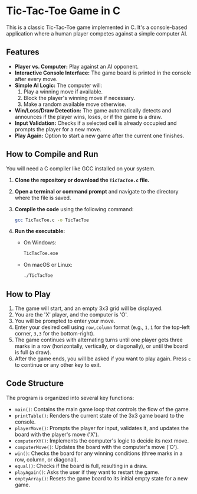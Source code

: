 # Tic-Tac-Toe Game in C

This is a classic Tic-Tac-Toe game implemented in C. It's a console-based application where a human player competes against a simple computer AI.

## Features

-   **Player vs. Computer:** Play against an AI opponent.
-   **Interactive Console Interface:** The game board is printed in the console after every move.
-   **Simple AI Logic:** The computer will:
    1.  Play a winning move if available.
    2.  Block the player's winning move if necessary.
    3.  Make a random available move otherwise.
-   **Win/Loss/Draw Detection:** The game automatically detects and announces if the player wins, loses, or if the game is a draw.
-   **Input Validation:** Checks if a selected cell is already occupied and prompts the player for a new move.
-   **Play Again:** Option to start a new game after the current one finishes.

## How to Compile and Run

You will need a C compiler like GCC installed on your system.

1.  **Clone the repository or download the `TicTacToe.c` file.**

2.  **Open a terminal or command prompt** and navigate to the directory where the file is saved.

3.  **Compile the code** using the following command:
    ```bash
    gcc TicTacToe.c -o TicTacToe
    ```

4.  **Run the executable:**
    -   On Windows:
        ```bash
        TicTacToe.exe
        ```
    -   On macOS or Linux:
        ```bash
        ./TicTacToe
        ```

## How to Play

1.  The game will start, and an empty 3x3 grid will be displayed.
2.  You are the 'X' player, and the computer is 'O'.
3.  You will be prompted to enter your move.
4.  Enter your desired cell using `row,column` format (e.g., `1,1` for the top-left corner, `3,3` for the bottom-right).
5.  The game continues with alternating turns until one player gets three marks in a row (horizontally, vertically, or diagonally), or until the board is full (a draw).
6.  After the game ends, you will be asked if you want to play again. Press `c` to continue or any other key to exit.


## Code Structure

The program is organized into several key functions:

-   `main()`: Contains the main game loop that controls the flow of the game.
-   `printTable()`: Renders the current state of the 3x3 game board to the console.
-   `playerMove()`: Prompts the player for input, validates it, and updates the board with the player's move ('X').
-   `computerXY()`: Implements the computer's logic to decide its next move.
-   `computerMove()`: Updates the board with the computer's move ('O').
-   `win()`: Checks the board for any winning conditions (three marks in a row, column, or diagonal).
-   `equal()`: Checks if the board is full, resulting in a draw.
-   `playAgain()`: Asks the user if they want to restart the game.
-   `emptyArray()`: Resets the game board to its initial empty state for a new game.
